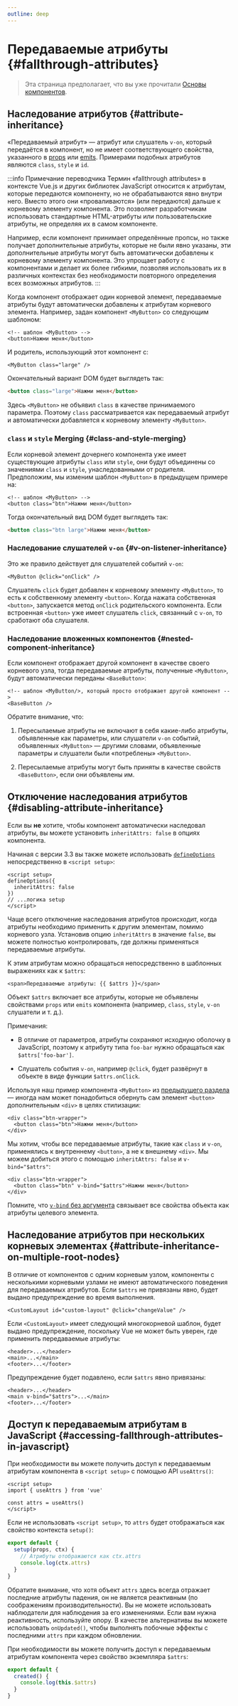 ```yaml
---
outline: deep
---
```


# Передаваемые атрибуты {#fallthrough-attributes}

> Эта страница предполагает, что вы уже прочитали [Основы компонентов](/guide/essentials/component-basics).

## Наследование атрибутов {#attribute-inheritance}

«Передаваемый атрибут» — атрибут или слушатель `v-on`, который передаётся в компонент, но не имеет соответствующего свойства, указанного в [props](./props) или [emits](./events#declaring-emitted-events). Примерами подобных атрибутов являются `class`, `style` и `id`.

:::info Примечание переводчика
Термин «fallthrough attributes» в контексте Vue.js и других библиотек JavaScript относится к атрибутам, которые передаются компоненту, но не обрабатываются явно внутри него. Вместо этого они «проваливаются» (или передаются) дальше к корневому элементу компонента. Это позволяет разработчикам использовать стандартные HTML-атрибуты или пользовательские атрибуты, не определяя их в самом компоненте.

Например, если компонент принимает определённые пропсы, но также получает дополнительные атрибуты, которые не были явно указаны, эти дополнительные атрибуты могут быть автоматически добавлены к корневому элементу компонента. Это упрощает работу с компонентами и делает их более гибкими, позволяя использовать их в различных контекстах без необходимости повторного определения всех возможных атрибутов.
:::

Когда компонент отображает один корневой элемент, передаваемые атрибуты будут автоматически добавлены к атрибутам корневого элемента. Например, задан компонент `<MyButton>` со следующим шаблоном:

```vue-html
<!-- шаблон <MyButton> -->
<button>Нажми меня</button>
```

И родитель, использующий этот компонент с:

```vue-html
<MyButton class="large" />
```

Окончательный вариант DOM будет выглядеть так:

```html
<button class="large">Нажми меня</button>
```

Здесь `<MyButton>` не объявил `class` в качестве принимаемого параметра. Поэтому `class` рассматривается как передаваемый атрибут и автоматически добавляется к корневому элементу `<MyButton>`.

### `class` и `style` Merging {#class-and-style-merging}

Если корневой элемент дочернего компонента уже имеет существующие атрибуты `class` или `style`, они будут объединены со значениями `class` и `style`, унаследованными от родителя. Предположим, мы изменим шаблон `<MyButton>` в предыдущем примере на:

```vue-html
<!-- шаблон <MyButton> -->
<button class="btn">Нажми меня</button>
```

Тогда окончательный вид DOM будет выглядеть так:

```html
<button class="btn large">Нажми меня</button>
```

### Наследование слушателей `v-on` {#v-on-listener-inheritance}

Это же правило действует для слушателей событий `v-on`:

```vue-html
<MyButton @click="onClick" />
```

Слушатель `click` будет добавлен к корневому элементу `<MyButton>`, то есть к собственному элементу `<button>`. Когда нажата собственная `<button>`, запускается метод `onClick` родительского компонента. Если встроенная `<button>` уже имеет слушатель `click`, связанный с `v-on`, то сработают оба слушателя.

### Наследование вложенных компонентов {#nested-component-inheritance}

Если компонент отображает другой компонент в качестве своего корневого узла, тогда передаваемые атрибуты, полученные `<MyButton>`, будут автоматически переданы `<BaseButton>`:

```vue-html
<!-- шаблон <MyButton/>, который просто отображает другой компонент -->
<BaseButton />
```

Обратите внимание, что:

1. Пересылаемые атрибуты не включают в себя какие-либо атрибуты, объявленные как параметры, или слушатели `v-on` событий, объявленных `<MyButton>` — другими словами, объявленные параметры и слушатели были «потреблены» `<MyButton>`.

2. Пересылаемые атрибуты могут быть приняты в качестве свойств `<BaseButton>`, если они объявлены им.

## Отключение наследования атрибутов {#disabling-attribute-inheritance}

Если вы **не** хотите, чтобы компонент автоматически наследовал атрибуты, вы можете установить `inheritAttrs: false` в опциях компонента.

<div class="composition-api">

Начиная с версии 3.3 вы также можете использовать [`defineOptions`](/api/sfc-script-setup#defineoptions) непосредственно в `<script setup>`:

```vue
<script setup>
defineOptions({
  inheritAttrs: false
})
// ...логика setup
</script>
```

</div>

Чаще всего отключение наследования атрибутов происходит, когда атрибуты необходимо применить к другим элементам, помимо корневого узла. Установив опцию `inheritAttrs` в значение `false`, вы можете полностью контролировать, где должны применяться передаваемые атрибуты.

К этим атрибутам можно обращаться непосредственно в шаблонных выражениях как к `$attrs`:

```vue-html
<span>Передаваемые атрибуты: {{ $attrs }}</span>
```

Объект `$attrs` включает все атрибуты, которые не объявлены свойствами `props` или `emits` компонента (например, `class`, `style`, `v-on` слушатели и т. д.).

Примечания:

- В отличие от параметров, атрибуты сохраняют исходную оболочку в JavaScript, поэтому к атрибуту типа `foo-bar` нужно обращаться как `$attrs['foo-bar']`.

- Слушатель события `v-on`, например `@click`, будет развёрнут в объекте в виде функции `$attrs.onClick`.

Используя наш пример компонента `<MyButton>` из [предыдущего раздела](#attribute-inheritance) — иногда нам может понадобиться обернуть сам элемент `<button>` дополнительным `<div>` в целях стилизации:

```vue-html
<div class="btn-wrapper">
  <button class="btn">Нажми меня</button>
</div>
```

Мы хотим, чтобы все передаваемые атрибуты, такие как `class` и `v-on`, применялись к внутреннему `<button>`, а не к внешнему `<div>`. Мы можем добиться этого с помощью `inheritAttrs: false` и `v-bind="$attrs"`:

```vue-html{2}
<div class="btn-wrapper">
  <button class="btn" v-bind="$attrs">Нажми меня</button>
</div>
```

Помните, что [`v-bind` без аргумента](/guide/essentials/template-syntax#dynamically-binding-multiple-attributes) связывает все свойства объекта как атрибуты целевого элемента.

## Наследование атрибутов при нескольких корневых элементах {#attribute-inheritance-on-multiple-root-nodes}

В отличие от компонентов с одним корневым узлом, компоненты с несколькими корневыми узлами не имеют автоматического поведения для передаваемых атрибутов. Если `$attrs` не привязаны явно, будет выдано предупреждение во время выполнения.

```vue-html
<CustomLayout id="custom-layout" @click="changeValue" />
```

Если `<CustomLayout>` имеет следующий многокорневой шаблон, будет выдано предупреждение, поскольку Vue не может быть уверен, где применить передаваемые атрибуты:

```vue-html
<header>...</header>
<main>...</main>
<footer>...</footer>
```

Предупреждение будет подавлено, если `$attrs` явно привязаны:

```vue-html{2}
<header>...</header>
<main v-bind="$attrs">...</main>
<footer>...</footer>
```

## Доступ к передаваемым атрибутам в JavaScript {#accessing-fallthrough-attributes-in-javascript}

<div class="composition-api">

При необходимости вы можете получить доступ к передаваемым атрибутам компонента в `<script setup>` с помощью API `useAttrs()`:

```vue
<script setup>
import { useAttrs } from 'vue'

const attrs = useAttrs()
</script>
```

Если не использовать `<script setup>`, то `attrs` будет отображаться как свойство контекста `setup()`:

```js
export default {
  setup(props, ctx) {
    // Атрибуты отображаются как ctx.attrs
    console.log(ctx.attrs)
  }
}
```

Обратите внимание, что хотя объект `attrs` здесь всегда отражает последние атрибуты падения, он не является реактивным (по соображениям производительности). Вы не можете использовать наблюдатели для наблюдения за его изменениями. Если вам нужна реактивность, используйте опору. В качестве альтернативы вы можете использовать `onUpdated()`, чтобы выполнять побочные эффекты с последними `attrs` при каждом обновлении.

</div>

<div class="options-api">

При необходимости вы можете получить доступ к передаваемым атрибутам компонента через свойство экземпляра `$attrs`:

```js
export default {
  created() {
    console.log(this.$attrs)
  }
}
```

</div>
